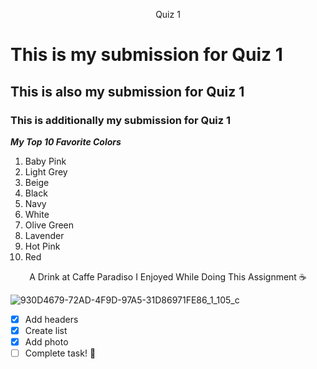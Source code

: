 <p align="center"
   <b>Quiz 1</b>
<p>
  
# This is my submission for Quiz 1
## This is also my submission for Quiz 1
### This is additionally my submission for Quiz 1
  
***My Top 10 Favorite Colors***
  
  1. Baby Pink
  2. Light Grey
  3. Beige
  4. Black
  5. Navy
  6. White
  7. Olive Green
  8. Lavender
  9. Hot Pink
  10. Red
  
 
<p align="center"
   <b> A Drink at Caffe Paradiso I Enjoyed While Doing This Assignment ☕ </b>
<p>
   
![930D4679-72AD-4F9D-97A5-31D86971FE86_1_105_c](https://user-images.githubusercontent.com/123507761/217706259-e5dd1720-ae46-4aea-8ea1-1e10033b5f08.jpeg)


  - [x] Add headers
- [x] Create list
- [x] Add photo
- [ ] Complete task! :tada:
